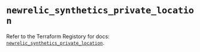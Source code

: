 # `newrelic_synthetics_private_location`

Refer to the Terraform Registory for docs: [`newrelic_synthetics_private_location`](https://www.terraform.io/docs/providers/newrelic/r/synthetics_private_location).
